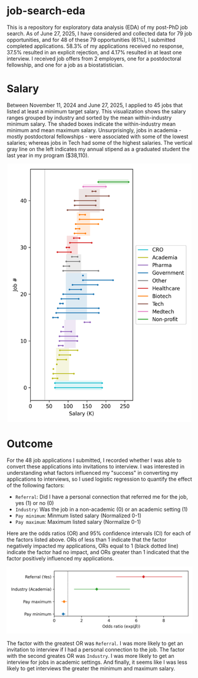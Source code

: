 # job-search-eda
This is a repository for exploratory data analysis (EDA) of my post-PhD job search. As of June 27, 2025, I have considered and collected data for 79 job opportunities, and for 48 of these 79 opportunities (61%), I submitted completed applications. 58.3% of my applications received no response, 37.5% resulted in an explicit rejection, and 4.17% resulted in at least one interview. I received job offers from 2 employers, one for a postdoctoral fellowship, and one for a job as a biostatistician.

# Salary
Between November 11, 2024 and June 27, 2025, I applied to 45 jobs that listed at least a minimum target salary. This visualization shows the salary ranges grouped by industry and sorted by the mean within-industry minimum salary. The shaded boxes indicate the within-industry mean minimum and mean maximum salary. Unsurprisingly, jobs in academia - mostly postdoctoral fellowships - were associated with some of the lowest salaries; whereas jobs in Tech had some of the highest salaries. The vertical gray line on the left indicates my annual stipend as a graduated student the last year in my program ($38,110).
<p align="center">
  <img src="docs/imgs/salary_ranges.png" width="500" alt="Animated demo">
</p>

# Outcome
For the 48 job applications I submitted, I recorded whether I was able to convert these applications into invitations to interview. I was interested in understanding what factors influenced my "success" in converting my applications to interviews, so I used logistic regression to quantify the effect of the following factors:
- `Referral`: Did I have a personal connection that referred me for the job, yes (1) or no (0)
- `Industry`: Was the job in a non-academic (0) or an academic setting (1)
- `Pay minimum`: Minmum listed salary (Normalized 0-1)
- `Pay maximum`: Maximum listed salary (Normalize 0-1)

Here are the odds ratios (OR) and 95% confidence intervals (CI) for each of the factors listed above. ORs of less than 1 indicate that the factor negatively impacted my applications, ORs equal to 1 (black dotted line) indicate the factor had no impact, and ORs greater than 1 indicated that the factor positively influenced my applications.

<p align="center">
  <img src="docs/imgs/regression_coefficients.png" width="700" alt="Animated demo">
</p>

The factor with the greatest OR was `Referral`. I was more likely to get an invitation to interview if I had a personal connection to the job. The factor with the second greates OR was `Industry`. I was more likely to get an interview for jobs in academic settings. And finally, it seems like I was less likely to get interviews the greater the minimum and maximum salary.